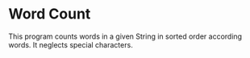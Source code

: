 # Word Count
This program counts words in a given String in sorted order according words. It neglects special characters. 
 
